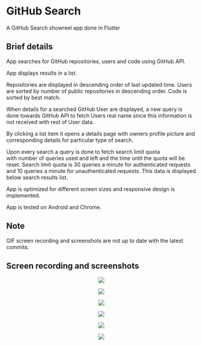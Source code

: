 # GitHub Search

A GitHub Search showreel app done in Flutter

## Brief details

App searches for GitHub repositories, users and code using GitHub API. 

App displays results in a list.

Repositories are displayed in descending order of last updated time. 
Users are sorted by number of public repositories in descending order. 
Code is sorted by best match.

When details for a searched GitHub User are displayed, a new query 
is done towards GitHub API to fetch Users real name since this 
information is not received with rest of User data.

By clicking a list item it opens a details page with owners profile picture 
and corresponding details for particular type of search.

Upon every search a query is done to fetch search limit quota  
with number of queries used and left and the time until the quota will
be reset. Search limit quota is 30 queries a minute for authenticated
requests and 10 queries a minute for unauthenticated requests. This data
is displayed below search results list.

App is optimized for different screen sizes and responsive design 
is implemented.

App is tested on Android and Chrome.

## Note

GIF screen recording and screenshots are not up to date with the latest commits.

## Screen recording and screenshots

<p align="center"><img src="recording-web.gif"></p>

<p align="center"><img src="screenshot-web.png"></p>

<p align="center"><img src="screenshot-mobile-home.png"></p>

<p align="center"><img src="screenshot-mobile-list-1.png"></p>

<p align="center"><img src="screenshot-mobile-details.png"></p>

<p align="center"><img src="screenshot-mobile-list-2.png"></p>
